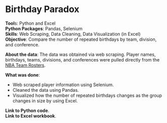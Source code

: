 # Birthday Paradox

**Tool**s: Python and Excel <br>
**Python Packages**: Pandas, Selenium <br>
**Skills**: Web Scraping, Data Cleaning, Data Visualization (in Excel) <br>
**Objective**: Compare the number of repeated birthdays by team, division, and conference. <br>

**About the data**: The data was obtained via web scraping. Player names, birthdays, teams, divisions, and conferences were pulled directly from the [NBA Team Rosters](https://www.nba.com/teams).

**What was done**:
* Web scraped player information using Selenium.
* Cleaned the data using Pandas.
* Visualized how the number of repeated birthdays changes as the group changes in size by using Excel.

**Link to Python code**. <br>
**Link to Excel workbook**.
